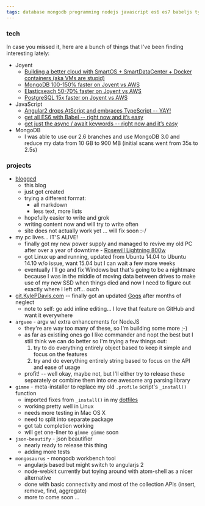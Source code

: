```yaml
---
tags: database mongodb programming nodejs javascript es6 es7 babeljs typescript blog
---
```



### tech

In case you missed it, here are a bunch of things that I've been finding interesting lately:

- Joyent
    - [Building a better cloud with SmartOS + SmartDataCenter + Docker containers (aka VMs are stupid)](https://www.joyent.com/blog/container-service-preview)
    - [MongoDB 100-150% faster on Joyent vs AWS](https://www.joyent.com/public-cloud/benchmarks/mongodb)
    - [Elasticseach 50-70% faster on Joyent vs AWS](https://www.joyent.com/public-cloud/benchmarks/elasticsearch)
    - [PostgreSQL 15x faster on Joyent vs AWS](https://www.joyent.com/public-cloud/benchmarks/postgresql)
- JavaScript
    - [Angular2 drops AtScript and embraces TypeScript -- YAY!](http://dailyjs.com/2015/03/06/typekit-angular/)
    - [get all ES6 with Babel -- right now and it’s easy](http://babeljs.io/docs/learn-es6/)
    - [get just the async / await keywords -- right now and it’s easy](https://github.com/MatAtBread/nodent)
- MongoDB
    - I was able to use our 2.6 branches and use MongoDB 3.0 and reduce my data from 10 GB to 900 MB (initial scans went from 35s to 2.5s)


### projects

- [blogged](http://KylePDavis.com)
    - this blog
    - just got created
    - trying a different format:
        - all markdown
        - less text, more lists
    - hopefully easier to write and grok
    - writing content now and will try to write often
    - site does not actually work yet ... will fix soon :-/
- my pc lives... IT'S ALIVE!
    - finally got my new power supply and managed to revive my old PC after over a year of downtime - [Rosewill Lightning 800w](http://www.newegg.com/Product/Product.aspx?Item=N82E16817182063&cm_re=rosewill_lightning_power-_-17-182-063-_-Product)
    - got Linux up and running, updated from Ubuntu 14.04 to Ubuntu 14.10 w/o issue, want 15.04 but I can wait a few more weeks
    - eventually I'll go and fix Windows but that's going to be a nightmare because I was in the middle of moving data between drives to make use of my new SSD when things died and now I need to figure out exactly where I left off... ouch
- [git.KylePDavis.com](http://git.KylePDavis.com) -- finally got an updated [Gogs](http://gogs.io) after months of neglect
    - note to self: go add inline editing... I love that feature on GitHub and want it everywhere
- `argvee` - argv w/ extra enhancements for NodeJS
    - they're are way too many of these, so I'm building some more ;-)
    - as far as existiing ones go I like commander and nopt the best but I still think we can do better so I'm trying a few things out:
        1. try to do everything entirely object based to keep it simple and focus on the features
        2. try and do everything entirely string based to focus on the API and ease of usage
    - profit! -- well okay, maybe not, but I'll either try to release these separately or combine them into one awesome arg parsing library
- `gimme` - meta-installer to replace my old `.profile` script's `_install()` function
    - imported fixes from `_install()` in my [dotfiles](https://github.com/KylePDavis/dotfiles)
    - working pretty well in Linux
    - needs more testing in Mac OS X
    - need to split into separate package
    - got tab completion working
    - will get one-liner to `gimme gimme` soon
- `json-beautify` - json beautifier
    - nearly ready to release this thing
    - adding more tests
- `mongosaurus` - mongodb workbench tool
    - angularjs based but might switch to angularjs 2
    - node-webkit currently but toying around with atom-shell as a nicer alternative
    - done with basic connectivity and most of the collection APIs (insert, remove, find, aggregate)
    - more to come soon ...
